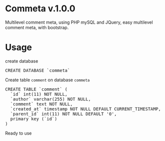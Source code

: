 # Commeta v.1.0.0
Multilevel comment meta, using PHP mySQL and JQuery, easy multilevel comment meta, with bootstrap.
# Usage
create database 
<pre>
CREATE DATABASE `commeta`
</pre>
Create table `comment` on database `commeta`
<pre>
CREATE TABLE `comment` (
  `id` int(11) NOT NULL,
  `author` varchar(255) NOT NULL,
  `comment` text NOT NULL,
  `created_at` timestamp NOT NULL DEFAULT CURRENT_TIMESTAMP,
  `parent_id` int(11) NOT NULL DEFAULT '0',
  primary key (`id`)
)
</pre>
Ready to use
